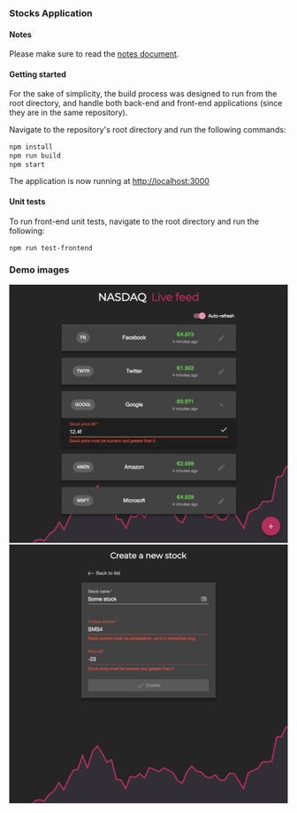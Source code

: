 ### Stocks Application

#### Notes
Please make sure to read the [notes document](NOTES.md).

#### Getting started
For the sake of simplicity, the build process was designed to run from the root directory, and handle both back-end and front-end applications (since they are in the same repository).

Navigate to the repository's root directory and run the following commands:
```
npm install
npm run build
npm start
```

The application is now running at [http://localhost:3000](http://localhost:3000)

#### Unit tests
To run front-end unit tests, navigate to the root directory and run the following:
```$xslt
npm run test-frontend
```

### Demo images
![Stock list](images/image-list.png)
![Stock create](images/image-create.png)

